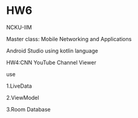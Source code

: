 # HW6
NCKU-IIM

Master class: Mobile Networking and Applications

Android Studio using kotlin language

HW4:CNN YouTube Channel Viewer 

use

1.LiveData

2.ViewModel

3.Room Database
